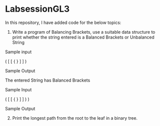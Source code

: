 # LabsessionGL3

In this repository, I have added code for the below topics:

1. Write a program of Balancing Brackets, use a suitable data structure to print whether the string entered is a Balanced Brackets or Unbalanced String

Sample input

( [ [ { } ] ] )

Sample Output

The entered String has Balanced Brackets

Sample Input

( [ [ { } ] ] ) )

Sample Output

2. Print the longest path from the root to the leaf in a binary tree.

